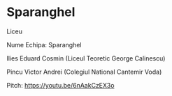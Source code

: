 # Sparanghel

Liceu

Nume Echipa: Sparanghel

Ilies Eduard Cosmin (Liceul Teoretic George Calinescu)

Pincu Victor Andrei (Colegiul National Cantemir Voda)

Pitch: https://youtu.be/6nAakCzEX3o